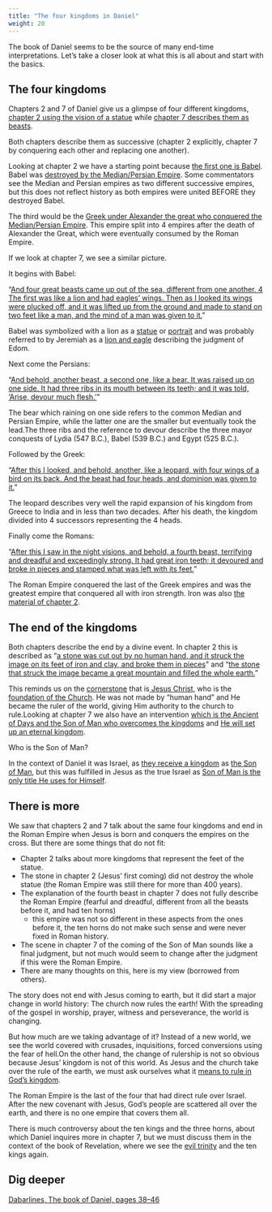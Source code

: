 ```yaml
---
title: "The four kingdoms in Daniel"
weight: 20
---
```


The book of Daniel seems to be the source of many end-time interpretations. Let’s take a closer look at what this is all about and start with the basics.

## The four kingdoms

<a name="3dba"></a>
Chapters 2 and 7 of Daniel give us a glimpse of four different kingdoms, [chapter 2 using the vision of a statue](https://www.bibleserver.com/NIV/Daniel2) while [chapter 7 describes them as beasts](https://www.bibleserver.com/NIV/Daniel7).

Both chapters describe them as successive (chapter 2 explicitly, chapter 7 by conquering each other and replacing one another).

Looking at chapter 2 we have a starting point because [the first one is Babel](https://www.bibleserver.com/NIV/Daniel2%3A37-38). Babel was [destroyed by the Median/Persian Empire](https://www.bibleserver.com/NIV/Daniel5%3A30). Some commentators see the Median and Persian empires as two different successive empires, but this does not reflect history as both empires were united BEFORE they destroyed Babel.

The third would be the [Greek under Alexander the great who conquered the Median/Persian Empire](https://www.bibleserver.com/NIV/Daniel8%3A19-21). This empire split into 4 empires after the death of Alexander the Great, which were eventually consumed by the Roman Empire.

If we look at chapter 7, we see a similar picture.

It begins with Babel:

“[And four great beasts came up out of the sea, different from one another. 4 The first was like a lion and had eagles’ wings. Then as I looked its wings were plucked off, and it was lifted up from the ground and made to stand on two feet like a man, and the mind of a man was given to it.](https://www.bibleserver.com/NIV/Daniel7%3A3-4)”

Babel was symbolized with a lion as a [statue](https://en.wikipedia.org/wiki/Lion_of_Babylon) or [portrait](https://en.wikipedia.org/wiki/Lion_of_Babylon) and was probably referred to by Jeremiah as a [lion and eagle](https://www.bibleserver.com/NIV/Jeremiah49%3A19-22) describing the judgment of Edom.

Next come the Persians:

“[And behold, another beast, a second one, like a bear. It was raised up on one side. It had three ribs in its mouth between its teeth; and it was told, ‘Arise, devour much flesh.’](https://www.bibleserver.com/NIV/Daniel7%3A5)”

The bear which raining on one side refers to the common Median and Persian Empire, while the latter one are the smaller but eventually took the lead.The three ribs and the reference to devour describe the three mayor conquests of Lydia (547 B.C.), Babel (539 B.C.) and Egypt (525 B.C.).

Followed by the Greek:

“[After this I looked, and behold, another, like a leopard, with four wings of a bird on its back. And the beast had four heads, and dominion was given to it.](https://www.bibleserver.com/NIV/Daniel7%3A6)”

The leopard describes very well the rapid expansion of his kingdom from Greece to India and in less than two decades. After his death, the kingdom divided into 4 successors representing the 4 heads.

Finally come the Romans:

“[After this I saw in the night visions, and behold, a fourth beast, terrifying and dreadful and exceedingly strong. It had great iron teeth; it devoured and broke in pieces and stamped what was left with its feet.](https://www.bibleserver.com/NIV/Daniel7%3A7)”

The Roman Empire conquered the last of the Greek empires and was the greatest empire that conquered all with iron strength. Iron was also [the material of chapter 2](https://www.bibleserver.com/NIV/Daniel2%3A40).

## The end of the kingdoms

Both chapters describe the end by a divine event. In chapter 2 this is described as “[a stone was cut out by no human hand, and it struck the image on its feet of iron and clay, and broke them in pieces](https://www.bibleserver.com/NIV/Daniel2%3A34)" and “[the stone that struck the image became a great mountain and filled the whole earth.](https://www.bibleserver.com/NIV/Daniel2%3A35)”

This reminds us on the [cornerstone](https://www.bibleserver.com/NIV/Isaiah28%3A16) that is[ Jesus Christ,](https://www.bibleserver.com/NIV/1%20Peter2%3A4-8) who is the [foundation of the Church](https://www.bibleserver.com/NIV/Ephesians2%3A19-22). He was not made by “human hand” and He became the ruler of the world, giving Him authority to the church to rule.Looking at chapter 7 we also have an intervention [which is the Ancient of Days and the Son of Man who overcomes the kingdoms](https://www.bibleserver.com/NIV/Daniel7%3A9-12) and [He will set up an eternal kingdom](https://www.bibleserver.com/NIV/Daniel7%3A13-14). 

Who is the Son of Man?

In the context of Daniel it was Israel, as [they receive a kingdom](https://www.bibleserver.com/NIV/Daniel7%3A18) as [the Son of Man](https://www.bibleserver.com/NIV/Daniel7%3A14), but this was fulfilled in Jesus as the true Israel as [Son of Man is the only title He uses for Himself](https://www.bibleserver.com/search/NIV/son%20of%20man).

## There is more

We saw that chapters 2 and 7 talk about the same four kingdoms and end in the Roman Empire when Jesus is born and conquers the empires on the cross. But there are some things that do not fit:
- Chapter 2 talks about more kingdoms that represent the feet of the statue.
- The stone in chapter 2 (Jesus’ first coming) did not destroy the whole statue (the Roman Empire was still there for more than 400 years).
- The explanation of the fourth beast in chapter 7 does not fully describe the Roman Empire (fearful and dreadful, different from all the beasts before it, and had ten horns) 
    - this empire was not so different in these aspects from the ones before it, the ten horns do not make such sense and were never fixed in Roman history.
- The scene in chapter 7 of the coming of the Son of Man sounds like a final judgment, but not much would seem to change after the judgment if this were the Roman Empire.
- There are many thoughts on this, here is my view (borrowed from others).

The story does not end with Jesus coming to earth, but it did start a major change in world history: The church now rules the earth! With the spreading of the gospel in worship, prayer, witness and perseverance, the world is changing. 

But how much are we taking advantage of it? Instead of a new world, we see the world covered with crusades, inquisitions, forced conversions using the fear of hell.On the other hand, the change of rulership is not so obvious because Jesus’ kingdom is not of this world. As Jesus and the church take over the rule of the earth, we must ask ourselves what it [means to rule in God’s kingdom](https://www.bibleserver.com/NIV/Matthew20%3A25-28).

The Roman Empire is the last of the four that had direct rule over Israel. After the new covenant with Jesus, God’s people are scattered all over the earth, and there is no one empire that covers them all.

There is much controversy about the ten kings and the three horns, about which Daniel inquires more in chapter 7, but we must discuss them in the context of the book of Revelation, where we see the [evil trinity](../../../../content/beasts/expl/the-nature-of-the-beast-in-the-book-of-revelation) and the ten kings again.

## Dig deeper

[Dabarlines, The book of Daniel, pages 38–46](../../../../about/ressources/index.html#dabar_daniel)

